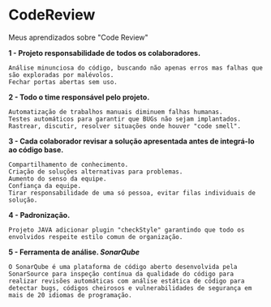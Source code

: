 # CodeReview
Meus aprendizados sobre "Code Review"

<b>1 - Projeto responsabilidade de todos os colaboradores.</b>

    Análise minunciosa do código, buscando não apenas erros mas falhas que são exploradas por malévolos.
    Fechar portas abertas sem uso.
    
<b>2 - Todo o time responsável pelo projeto.</b>

    Automatização de trabalhos manuais diminuem falhas humanas.
    Testes automáticos para garantir que BUGs não sejam implantados.
    Rastrear, discutir, resolver situações onde houver "code smell".
    
<b>3 - Cada colaborador revisar a solução apresentada antes de integrá-lo ao código base.</b>

    Compartilhamento de conhecimento.
    Criação de soluções alternativas para problemas.
    Aumento do senso da equipe.
    Confiança da equipe.
    Tirar responsabilidade de uma só pessoa, evitar filas individuais de solução.
 
<b>4 - Padronização.</b>
 
    Projeto JAVA adicionar plugin "checkStyle" garantindo que todo os envolvidos respeite estilo comun de organização.

<b>5 - Ferramenta de análise. <em>SonarQube</em></b>

    O SonarQube é uma plataforma de código aberto desenvolvida pela SonarSource para inspeção contínua da qualidade do código para realizar revisões automáticas com análise estática de código para detectar bugs, códigos cheirosos e vulnerabilidades de segurança em mais de 20 idiomas de programação.
